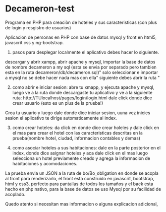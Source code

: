 # Decameron-test
 Programa en PHP para creaciòn de hoteles y sus caracteristicas (con plus de login y resgistro de usuarios)

Aplicacion de personas en PHP con base de datos mysql y front en html5, javascrit css y ng-bootstrap.

1. pasos para desplegar localmente el aplicativo debes hacer lo siguiente. 

descargar y abrir xampp, abrir apache y mysql, importar la base de datos de nombre decameron a my sql (esta se envia por separado pero tambien esta en la ruta decameron/db/decameron.sql)" solo seleccionar e importar a mysql no se debe hacer nada mas con ella" siguiente debes abrir la ruta "

2. como abrir e iniciar sesion: abre tu xmapp, y ejecuta apache y mysql, luego ve a la ruta donde descargaste tu aplicativo y ve a la siguiente ruta:  http://TUlocalhost/pages/login/login.html dale click donde dice crear usuario (esto es un plus de la prueba!)

Crea tu usuario y luego dale donde dice iniciar sesion, uuna vez inicies sesion el aplicativo te dirige automaticamente al index.

3. como crear hoteles: da click en donde dice crear holeles y dale click en el mas para crear el hotel con las caracteristicas descritas en la prueba(nombre hotel, ciudad, informacion contables y demas)

4. como asociar hoteles a sus habitaciones: dale en la parte posterior en el index, donde dice asignar hoteles y aca dale click en el mas luego selecciona un hotel previamente creado y agrega la informacion de habitaciones y acomodaciones.

La prueba envia un JSON a la ruta de bo/Bo_obligation en donde se acopla al front para renderizarlo, el front esta construido en javascrit, bootstrap, html y css3, perfecto para pantallas de todos los tamaños y el back esta hecho en php nativo, para la base de datos se uso Mysql por su facilidad de acoplado. 



Quedo atento si necesitan mas informacion o alguna explicacion adicional, 
